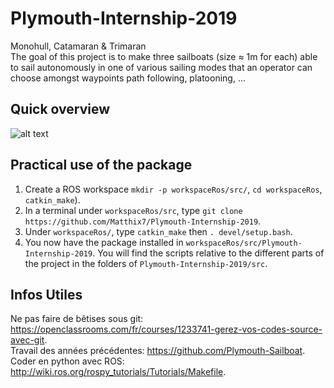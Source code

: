 # Plymouth-Internship-2019
Monohull, Catamaran &amp; Trimaran  
The goal of this project is to make three sailboats (size ≈ 1m for each) able to sail autonomously in one of various sailing modes that an operator can choose amongst waypoints path following, platooning, ...  


## Quick overview
![alt text](https://github.com/Matthix7/plymouth_internship_2019/blob/master/Visuels/Vue%20d'ensemble%201.png "Overview")

## Practical use of the package
1) Create a ROS workspace `mkdir -p workspaceRos/src/`, `cd workspaceRos`, `catkin_make`).
2) In a terminal under `workspaceRos/src`, type `git clone https://github.com/Matthix7/Plymouth-Internship-2019`.
3) Under `workspaceRos/`, type `catkin_make` then `. devel/setup.bash`.
4) You now have the package installed in `workspaceRos/src/Plymouth-Internship-2019`. You will find the scripts relative to the different parts of the project in the folders of `Plymouth-Internship-2019/src`.

## Infos Utiles
Ne pas faire de bêtises sous git: https://openclassrooms.com/fr/courses/1233741-gerez-vos-codes-source-avec-git.    
Travail des années précédentes: https://github.com/Plymouth-Sailboat.  
Coder en python avec ROS: http://wiki.ros.org/rospy_tutorials/Tutorials/Makefile.  
